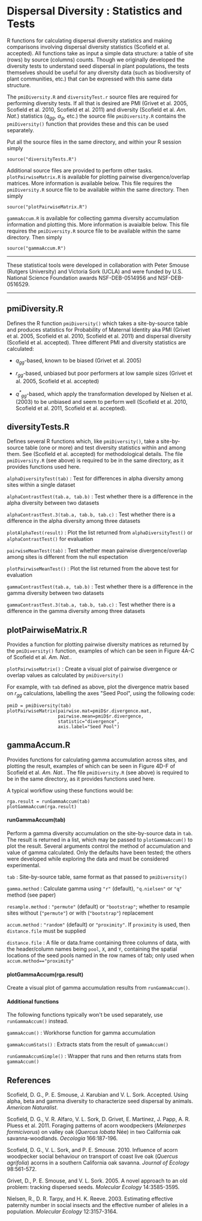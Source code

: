 Dispersal Diversity : Statistics and Tests
==========================================

R functions for calculating dispersal diversity statistics and making
comparisons involving dispersal diversity statistics (Scofield et al.
accepted).  All functions take as input a simple data structure: a table of
site (rows) by source (columns) counts.  Though we originally developed the
diversity tests to understand seed dispersal in plant populations, the tests
themselves should be useful for any diversity data (such as biodiversity of
plant communities, etc.) that can be expressed with this same data structure.

The `pmiDiversity.R` and `diversityTest.r` source files are required for
performing diversity tests.  If all that is desired are PMI (Grivet et al.
2005, Scofield et al. 2010, Scofield et al.  2011) and diversity (Scofield et
al. _Am. Nat._) statistics (<i>q<sub>gg</sub></i>,
<i>&alpha;<sub>g</sub></i>, etc.) the source file `pmiDiversity.R` contains the
`pmiDiversity()` function that provides these and this can be used separately.

Put all the source files in the same directory, and within your R session
simply

    source("diversityTests.R")

Additional source files are provided to perform other tasks.
`plotPairwiseMatrix.R` is available for plotting pairwise divergence/overlap
matrices.  More information is available below.  This file requires the
`pmiDiversity.R` source file to be available within the same directory.  Then
simply

    source("plotPairwiseMatrix.R")


`gammaAccum.R` is available for collecting gamma diversity accumulation
information and plotting this.  More information is avaialble below.  This file
requires the `pmiDiversity.R` source file to be available within the same
directory.  Then simply

    source("gammaAccum.R")


* * *

These statistical tools were developed in collaboration with Peter Smouse
(Rutgers University) and Victoria Sork (UCLA) and were funded by U.S. National
Science Foundation awards NSF-DEB-0514956 and NSF-DEB-0516529.

* * *

pmiDiversity.R
--------------

Defines the R function `pmiDiversity()` which takes a site-by-source table and
produces statistics for Probability of Maternal Identity aka PMI (Grivet et al.
2005, Scofield et al. 2010, Scofield et al. 2011) and dispersal
diversity (Scofield et al. accepted).  Three different PMI and diversity
statistics are calculated:

* <i>q<sub>gg</sub></i>-based, known to be biased (Grivet et al. 2005)

* <i>r<sub>gg</sub></i>-based, unbiased but poor performers at low sample sizes
  (Grivet et al. 2005, Scofield et al. accepted)

* <i>q<sup>*</sup><sub>gg</sub></i>-based, which apply the transformation
  developed by Nielsen et al. (2003) to be unbiased and seem to perform well
(Scofield et al. 2010, Scofield et al. 2011, Scofield et al. accepted).


diversityTests.R
----------------

Defines several R functions which, like `pmiDiversity()`, take a site-by-source
table (one or more) and test diversity statistics within and among them.  See
(Scofield et al. accepted) for methodological details.  The file `pmiDiversity.R`
(see above) is required to be in the same directory, as it provides functions
used here.

`alphaDiversityTest(tab)`
: Test for differences in alpha diversity among sites within a single dataset
 
`alphaContrastTest(tab.a, tab.b)`
: Test whether there is a difference in the alpha diversity between two datasets

`alphaContrastTest.3(tab.a, tab.b, tab.c)`
: Test whether there is a difference in the alpha diversity among three datasets

`plotAlphaTest(result)`
: Plot the list returned from `alphaDiversityTest()` or `alphaContrastTest()` for evaluation

`pairwiseMeanTest(tab)`
: Test whether mean pairwise divergence/overlap among sites is different from the null espectation

`plotPairwiseMeanTest()`
: Plot the list returned from the above test for evaluation

`gammaContrastTest(tab.a, tab.b)`
: Test whether there is a difference in the gamma diversity between two datasets

`gammaContrastTest.3(tab.a, tab.b, tab.c)`
: Test whether there is a difference in the gamma diversity among three datasets


plotPairwiseMatrix.R
--------------------

Provides a function for plotting pairwise diversity matrices as returned by the
`pmiDiversity()` function, examples of which can be seen in Figure 4A-C of
Scofield et al. _Am. Nat._.

`plotPairwiseMatrix()`
: Create a visual plot of pairwise divergence or overlap values as calculated by
`pmiDiversity()`

For example, with `tab` defined as above, plot the divergence matrix based on
<i>r<sub>gg</sub></i> calculations, labelling the axes "Seed Pool", using the
following code: 

    pmiD = pmiDiversity(tab)
    plotPairwiseMatrix(pairwise.mat=pmiD$r.divergence.mat, 
                       pairwise.mean=pmiD$r.divergence, 
                       statistic="divergence", 
                       axis.label="Seed Pool")



gammaAccum.R
------------

Provides functions for calculating gamma accumulation across sites, and
plotting the result, examples of which can be seen in Figure 4D-F of Scofield
et al. _Am. Nat._.  The file `pmiDiversity.R` (see above) is required to be in
the same directory, as it provides functions used here.

A typical workflow using these functions would be:

    rga.result = runGammaAccum(tab)
    plotGammaAccum(rga.result)

#### runGammaAccum(tab)

Perform a gamma diversity accumulation on the site-by-source data in `tab`.
The result is returned in a list, which may be passed to `plotGammaAccum()` to
plot the result.  Several arguments control the method of accumulation and
value of gamma calculated.  Only the defaults have been tested; the others were
developed while exploring the data and must be considered experimental.

`tab` 
: Site-by-source table, same format as that passed to `pmiDiversity()`

`gamma.method` 
: Calculate gamma using `"r"` (default), `"q.nielsen"` or `"q"`
method (see paper)

`resample.method` 
: `"permute"` (default) or `"bootstrap"`; whether to resample
sites without (`"permute"`) or with (`"bootstrap"`) replacement

`accum.method` 
: `"random"` (default) or `"proximity"`.  If `proximity` is
used, then `distance.file` must be supplied

`distance.file` 
: A file or data.frame containing three columns of data, with
the header/column names being `pool`, `X`, and `Y`, containing the spatial
locations of the seed pools named in the row names of tab; only used when
`accum.method=="proximity"`


#### plotGammaAccum(rga.result)

Create a visual plot of gamma accumulation results from `runGammaAccum()`.


#### Additional functions

The following functions typically won't be used separately, use `runGammaAccum()`
instead.

`gammaAccum()`
: Workhorse function for gamma accumulation

`gammaAccumStats()`
: Extracts stats from the result of `gammaAccum()`

`runGammaAccumSimple()`
: Wrapper that runs and then returns stats from `gammaAccum()`



References
----------

Scofield, D. G., P. E. Smouse, J. Karubian and V. L. Sork.  Accepted.  Using
alpha, beta and gamma diversity to characterize seed dispersal by animals.
_American Naturalist_.

Scofield, D. G., V. R. Alfaro, V. L. Sork, D. Grivet, E. Martinez, J. Papp, A.
R. Pluess et al. 2011. Foraging patterns of acorn woodpeckers (_Melanerpes
formicivorus_) on valley oak (_Quercus lobata_ Née) in two California oak
savanna-woodlands. _Oecologia_ 166:187-196.

Scofield, D. G., V. L. Sork, and P. E. Smouse. 2010. Influence of acorn
woodpecker social behaviour on transport of coast live oak (_Quercus agrifolia_)
acorns in a southern California oak savanna. _Journal of Ecology_ 98:561-572.

Grivet, D., P. E. Smouse, and V. L. Sork. 2005. A novel approach to an old
problem: tracking dispersed seeds. _Molecular Ecology_ 14:3585-3595.

Nielsen, R., D. R. Tarpy, and H. K. Reeve. 2003. Estimating effective paternity
number in social insects and the effective number of alleles in a population.
_Molecular Ecology_ 12:3157-3164.

